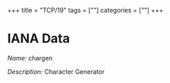 +++
title = "TCP/19"
tags = [""]
categories = [""]
+++

# IANA Data

_Name:_ chargen

_Description:_ Character Generator

